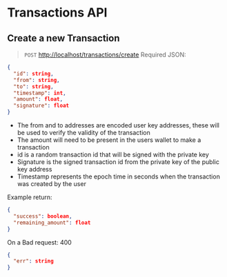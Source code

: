 # Transactions API

## Create a new Transaction

> `POST` <http://localhost/transactions/create>
> Required JSON:

```json
{
  "id": string,
  "from": string,
  "to": string,
  "timestamp": int,
  "amount": float,
  "signature": float
}
```

- The from and to addresses are encoded user key addresses, these will be used to verify the validity of the transaction
- The amount will need to be present in the users wallet to make a transaction
- id is a random transaction id that will be signed with the private key
- Signature is the signed transaction id from the private key of the public key address
- Timestamp represents the epoch time in seconds when the transaction was created by the user

Example return:

```json
{
  "success": boolean,
  "remaining_amount": float
}
```

On a Bad request: 400

```json
{
  "err": string
}
```
